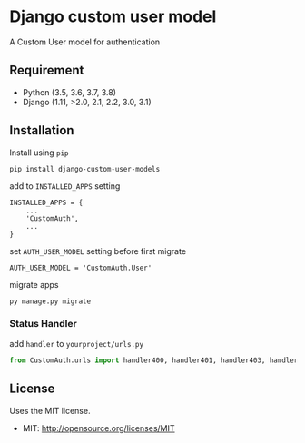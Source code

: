 # Django custom user model

A Custom User model for authentication

## Requirement
* Python (3.5, 3.6, 3.7, 3.8)
* Django (1.11, >2.0, 2.1, 2.2, 3.0, 3.1)

## Installation
Install using ``pip``
    
    pip install django-custom-user-models
    
add to ``INSTALLED_APPS`` setting

    INSTALLED_APPS = {
        ...
        'CustomAuth',
        ...
    }

set ``AUTH_USER_MODEL`` setting before first migrate
    
    AUTH_USER_MODEL = 'CustomAuth.User'
    
migrate apps

    py manage.py migrate

### Status Handler
add ``handler`` to ``yourproject/urls.py``
```python
from CustomAuth.urls import handler400, handler401, handler403, handler404, handler500
```
    
    
## License
Uses the MIT license.

* MIT: http://opensource.org/licenses/MIT